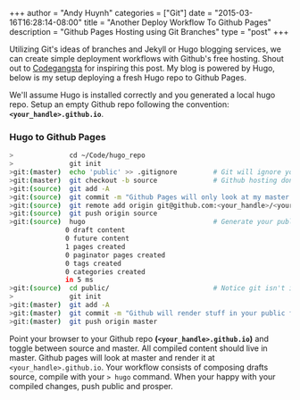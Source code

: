 +++
author = "Andy Huynh"
categories = ["Git"]
date = "2015-03-16T16:28:14-08:00"
title = "Another Deploy Workflow To Github Pages"
description = "Github Pages Hosting using Git Branches"
type = "post"
+++

Utilizing Git's ideas of branches and Jekyll or Hugo blogging services, we can create simple deployment workflows with Github's free hosting. Shout out to [Codegangsta](https://github.com/codegangsta) for inspiring this post. My blog is powered by Hugo, below is my setup deploying a fresh Hugo repo to Github Pages.

We'll assume Hugo is installed correctly and you generated a local hugo repo. Setup an empty Github repo following the convention: **`<your_handle>.github.io`**.  

### Hugo to Github Pages
``` bash
>              cd ~/Code/hugo_repo 
>              git init
>git:(master)  echo 'public' >> .gitignore         # Git will ignore your public folder.
>git:(master)  git checkout -b source              # Github hosting don't care about our source code (aka source branch). It only cares about public facing content.
>git:(source)  git add -A  
>git:(source)  git commit -m "Github Pages will only look at my master branch anyways"
>git:(source)  git remote add origin git@github.com:<your_handle>/<your_handle>.github.io.git
>git:(source)  git push origin source 
>git:(source)  hugo                                # Generate your public folder.
              0 draft content
              0 future content
              1 pages created
              0 paginator pages created
              0 tags created
              0 categories created
              in 5 ms
>git:(source)  cd public/                          # Notice git isn't initialized here.
>              git init
>git:(master)  git add -A
>git:(master)  git commit -m "Github will render stuff in your public folder"
>git:(master)  git push origin master
```

Point your browser to your Github repo **(`<your_handle>.github.io`)** and toggle between source and master. All compiled content should live in master. Github pages will look at master and render it at `<your_handle>.github.io`. Your workflow consists of composing drafts source, compile with your `> hugo` command. When your happy with your compiled changes, push public and prosper.
